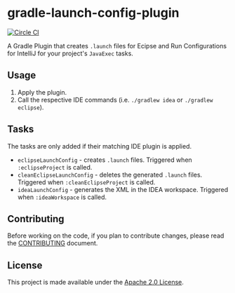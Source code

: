 gradle-launch-config-plugin
===========================
[![Circle CI](https://circleci.com/gh/palantir/gradle-launch-config-plugin.svg?style=shield&circle-token=c307f1a3f908dc210c9034f710a61715dc1f2250)](https://circleci.com/gh/palantir/gradle-launch-config-plugin)

A Gradle Plugin that creates `.launch` files for Ecipse and Run Configurations for IntelliJ for your project's
`JavaExec` tasks.

Usage
-----
1. Apply the plugin.
2. Call the respective IDE commands (i.e. `./gradlew idea` or `./gradlew eclipse`).


Tasks
-----
The tasks are only added if their matching IDE plugin is applied.

- `eclipseLaunchConfig` - creates `.launch` files. Triggered when `:eclipseProject` is called.
- `cleanEclipseLaunchConfig` - deletes the generated `.launch` files. Triggered when `:cleanEclipseProject` is called.
- `ideaLaunchConfig` - generates the XML in the IDEA workspace. Triggered when `:ideaWorkspace` is called.


Contributing
------------
Before working on the code, if you plan to contribute changes, please read the [CONTRIBUTING](CONTRIBUTING.md) document.


License
-------
This project is made available under the [Apache 2.0 License][license].


[license]: http://www.apache.org/licenses/LICENSE-2.0
